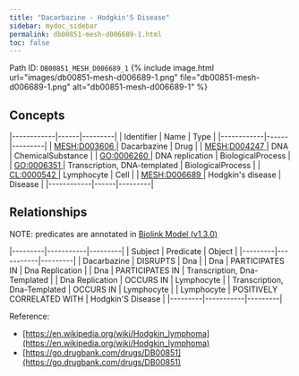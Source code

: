 ```yaml
---
title: "Dacarbazine - Hodgkin'S Disease"
sidebar: mydoc_sidebar
permalink: db00851-mesh-d006689-1.html
toc: false 
---
```



Path ID: `DB00851_MESH_D006689_1`
{% include image.html url="images/db00851-mesh-d006689-1.png" file="db00851-mesh-d006689-1.png" alt="db00851-mesh-d006689-1" %}

## Concepts

|------------|------|---------|
| Identifier | Name | Type    |
|------------|------|---------|
| <a href="https://identifiers.org/MESH:D003606">MESH:D003606 </a> | Dacarbazine | Drug |
| <a href="https://identifiers.org/MESH:D004247">MESH:D004247 </a> | DNA | ChemicalSubstance |
| <a href="https://identifiers.org/GO:0006260">GO:0006260 </a> | DNA replication | BiologicalProcess |
| <a href="https://identifiers.org/GO:0006351">GO:0006351 </a> | Transcription, DNA-templated | BiologicalProcess |
| <a href="https://identifiers.org/CL:0000542">CL:0000542 </a> | Lymphocyte | Cell |
| <a href="https://identifiers.org/MESH:D006689">MESH:D006689 </a> | Hodgkin's disease | Disease |
|------------|------|---------|

## Relationships


NOTE: predicates are annotated in <a href="https://github.com/biolink/biolink-model/releases/tag/v1.3.0">Biolink Model (v1.3.0)</a>

|---------|-----------|---------|
| Subject | Predicate | Object  |
|---------|-----------|---------|
| Dacarbazine | DISRUPTS | Dna |
| Dna | PARTICIPATES IN | Dna Replication |
| Dna | PARTICIPATES IN | Transcription, Dna-Templated |
| Dna Replication | OCCURS IN | Lymphocyte |
| Transcription, Dna-Templated | OCCURS IN | Lymphocyte |
| Lymphocyte | POSITIVELY CORRELATED WITH | Hodgkin'S Disease |
|---------|-----------|---------|

Reference: 
  - [https://en.wikipedia.org/wiki/Hodgkin_lymphoma](https://en.wikipedia.org/wiki/Hodgkin_lymphoma)
  - [https://go.drugbank.com/drugs/DB00851](https://go.drugbank.com/drugs/DB00851)
